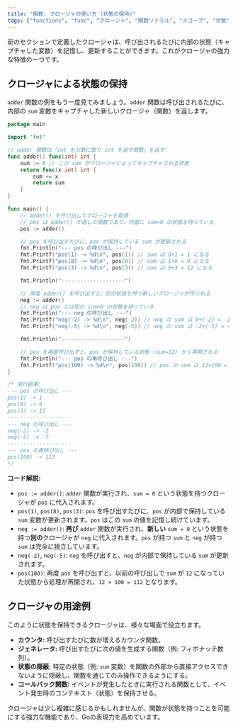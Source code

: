 ```yaml
---
title: "関数: クロージャの使い方 (状態の保持)"
tags: ["functions", "func", "クロージャ", "関数リテラル", "スコープ", "状態"]
---
```


前のセクションで定義したクロージャは、呼び出されるたびに内部の状態（キャプチャした変数）を記憶し、更新することができます。これがクロージャの強力な特徴の一つです。

## クロージャによる状態の保持

`adder` 関数の例をもう一度見てみましょう。`adder` 関数は呼び出されるたびに、内部の `sum` 変数をキャプチャした新しいクロージャ（関数）を返します。

```go title="adder 関数の定義 (再掲)"
package main

import "fmt"

// adder 関数は「int を引数に取り int を返す関数」を返す
func adder() func(int) int {
	sum := 0 // この sum がクロージャによってキャプチャされる状態
	return func(x int) int {
		sum += x
		return sum
	}
}

func main() {
	// adder() を呼び出してクロージャを取得
	// pos は adder() が返した関数であり、内部に sum=0 の状態を持っている
	pos := adder()

	// pos を呼び出すたびに、pos が保持している sum が更新される
	fmt.Println("--- pos の呼び出し ---")
	fmt.Printf("pos(1) -> %d\n", pos(1)) // sum は 0+1 = 1 になる
	fmt.Printf("pos(8) -> %d\n", pos(8)) // sum は 1+8 = 9 になる
	fmt.Printf("pos(3) -> %d\n", pos(3)) // sum は 9+3 = 12 になる

	fmt.Println("--------------------")

	// 再度 adder() を呼び出すと、別の状態を持つ新しいクロージャが作られる
	neg := adder()
	// neg は pos とは別の sum=0 の状態を持っている
	fmt.Println("--- neg の呼び出し ---")
	fmt.Printf("neg(-2) -> %d\n", neg(-2)) // neg の sum は 0+(-2) = -2 になる
	fmt.Printf("neg(-5) -> %d\n", neg(-5)) // neg の sum は -2+(-5) = -7 になる

	fmt.Println("--------------------")

	// pos を再度呼び出すと、pos が保持している状態 (sum=12) から再開される
	fmt.Println("--- pos の再呼び出し ---")
	fmt.Printf("pos(100) -> %d\n", pos(100)) // pos の sum は 12+100 = 112 になる
}

/* 実行結果:
--- pos の呼び出し ---
pos(1) -> 1
pos(8) -> 9
pos(3) -> 12
--------------------
--- neg の呼び出し ---
neg(-2) -> -2
neg(-5) -> -7
--------------------
--- pos の再呼び出し ---
pos(100) -> 112
*/
```

**コード解説:**

*   `pos := adder()`: `adder` 関数が実行され、`sum = 0` という状態を持つクロージャが `pos` に代入されます。
*   `pos(1)`, `pos(8)`, `pos(3)`: `pos` を呼び出すたびに、`pos` が内部で保持している `sum` 変数が更新されます。`pos` はこの `sum` の値を記憶し続けています。
*   `neg := adder()`: **再び** `adder` 関数が実行され、**新しい** `sum = 0` という状態を持つ**別の**クロージャが `neg` に代入されます。`pos` が持つ `sum` と `neg` が持つ `sum` は完全に独立しています。
*   `neg(-2)`, `neg(-5)`: `neg` を呼び出すと、`neg` が内部で保持している `sum` が更新されます。
*   `pos(100)`: 再度 `pos` を呼び出すと、以前の呼び出しで `sum` が `12` になっていた状態から処理が再開され、`12 + 100 = 112` となります。

## クロージャの用途例

このように状態を保持できるクロージャは、様々な場面で役立ちます。

*   **カウンタ:** 呼び出すたびに数が増えるカウンタ関数。
*   **ジェネレータ:** 呼び出すたびに次の値を生成する関数（例: フィボナッチ数列）。
*   **状態の隠蔽:** 特定の状態（例: `sum` 変数）を関数の外部から直接アクセスできないように隠蔽し、関数を通じてのみ操作できるようにする。
*   **コールバック関数:** イベントが発生したときに実行される関数として、イベント発生時のコンテキスト（状態）を保持させる。

クロージャは少し複雑に感じるかもしれませんが、関数が状態を持つことを可能にする強力な機能であり、Goの表現力を高めています。